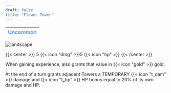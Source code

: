 ```yaml
---
draft: false
title: "Flower Tower"
---
```

| <span style="color:CornflowerBlue"> Uncommon </span> |
|--------|

![landscape](/images/towers/towerS_24.png)

{{< center >}}
5 {{< icon "dmg" >}}5 {{< icon "hp" >}}
{{< /center >}}

When gaining experience, also grants that value in {{< icon "gold" >}} gold.

At the end of a turn grants adjacent Towers a TEMPORARY {{< icon "t_dam" >}} damage and {{< icon "t_hp" >}} HP bonus equal to 20% of its own damage and HP.